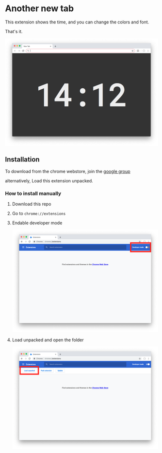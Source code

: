 # Another new tab

This extension shows the time, and you can change the colors and font.

That's it.

![screenshot](screenshot.png)

## Installation

To download from the chrome webstore, join the [google group](https://groups.google.com/forum/#!forum/another-new-tab-testers/join)

alternatively, Load this extension unpacked.

### How to install manually
1. Download this repo

1. Go to `chrome://extensions`

1. Endable developer mode

    ![step 1](instructions/1.png)

1. Load unpacked and open the folder

    ![step 2](instructions/2.png)
